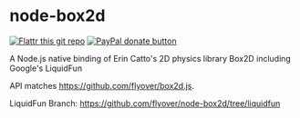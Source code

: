 node-box2d
========
[![Flattr this git repo](http://api.flattr.com/button/flattr-badge-large.png)](https://flattr.com/submit/auto?user_id=isaacburns&url=https://github.com/flyover/node-box2ds&title=node-box2ds&language=JavaScript&tags=github&category=software) [![PayPal donate button](https://www.paypalobjects.com/en_US/i/btn/btn_donate_SM.gif)](https://www.paypal.com/cgi-bin/webscr?cmd=_donations&business=H9KUEZTZHHTXQ&lc=US&item_name=node-box2d&currency_code=USD&bn=PP-DonationsBF:btn_donate_SM.gif:NonHosted "Donate to this project using Paypal")

A Node.js native binding of Erin Catto's 2D physics library Box2D including Google's LiquidFun

API matches https://github.com/flyover/box2d.js.

LiquidFun Branch: https://github.com/flyover/node-box2d/tree/liquidfun
